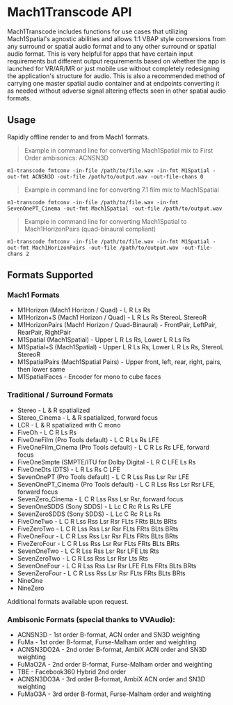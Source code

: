 # Mach1Transcode API

Mach1Transcode includes functions for use cases that utilizing Mach1Spatial's agnostic abilities and allows 1:1 VBAP style conversions from any surround or spatial audio format and to any other surround or spatial audio format. This is very helpful for apps that have certain input requirements but different output requirements based on whether the app is launched for VR/AR/MR or just mobile use without completely redesigning the application's structure for audio. This is also a recommended method of carrying one master spatial audio container and at endpoints converting it as needed without adverse signal altering effects seen in other spatial audio formats. 

## Usage
Rapidly offline render to and from Mach1 formats.

> Example in command line for converting Mach1Spatial mix to First Order ambisonics: ACNSN3D

```
m1-transcode fmtconv -in-file /path/to/file.wav -in-fmt M1Spatial -out-fmt ACNSN3D -out-file /path/to/output.wav -out-file-chans 0
```

> Example in command line for converting 7.1 film mix to Mach1Spatial

```
m1-transcode fmtconv -in-file /path/to/file.wav -in-fmt SevenOnePT_Cinema -out-fmt Mach1Spatial -out-file /path/to/output.wav
```

> Example in command line for converting Mach1Spatial to Mach1HorizonPairs (quad-binaural compliant)

```
m1-transcode fmtconv -in-file /path/to/file.wav -in-fmt M1Spatial -out-fmt Mach1HorizonPairs -out-file /path/to/output.wav -out-file-chans 2
```

## Formats Supported

### Mach1 Formats

 - M1Horizon (Mach1 Horizon / Quad) - L R Ls Rs
 - M1Horizon+S (Mach1 Horizon / Quad) - L R Ls Rs StereoL StereoR
 - M1HorizonPairs (Mach1 Horizon / Quad-Binaural) - FrontPair, LeftPair, RearPair, RightPair
 - M1Spatial (Mach1Spatial) - Upper L R Ls Rs, Lower L R Ls Rs
 - M1Spatial+S (Mach1Spatial) - Upper L R Ls Rs, Lower L R Ls Rs, StereoL StereoR
 - M1SpatialPairs (Mach1Spatial Pairs) - Upper front, left, rear, right, pairs, then lower same
 - M1SpatialFaces - Encoder for mono to cube faces

### Traditional / Surround Formats

 - Stereo - L & R spatialized
 - Stereo_Cinema - L & R spatialized, forward focus
 - LCR - L & R spatialized with C mono
 - FiveOh - L C R Ls Rs
 - FiveOneFilm (Pro Tools default) - L C R Ls Rs LFE
 - FiveOneFilm_Cinema (Pro Tools default) - L C R Ls Rs LFE, forward focus
 - FiveOneSmpte (SMPTE/ITU for Dolby Digital - L R C LFE Ls Rs
 - FiveOneDts (DTS) - L R Ls Rs C LFE
 - SevenOnePT (Pro Tools default) - L C R Lss Rss Lsr Rsr LFE
 - SevenOnePT_Cinema (Pro Tools default) - L C R Lss Rss Lsr Rsr LFE, forward focus
 - SevenZero_Cinema - L C R Lss Rss Lsr Rsr, forward focus
 - SevenOneSDDS (Sony SDDS) - L Lc C Rc R Ls Rs LFE
 - SevenZeroSDDS (Sony SDDS) - L Lc C Rc R Ls Rs
 - FiveOneTwo - L C R Lss Rss Lsr Rsr FLts FRts BLts BRts
 - FiveZeroTwo - L C R Lss Rss Lsr Rsr FLts FRts BLts BRts
 - FiveOneFour - L C R Lss Rss Lsr Rsr FLts FRts BLts BRts
 - FiveZeroFour - L C R Lss Rss Lsr Rsr FLts FRts BLts BRts
 - SevenOneTwo - L C R Lss Rss Lsr Rsr LFE Lts Rts
 - SevenZeroTwo - L C R Lss Rss Lsr Rsr Lts Rts
 - SevenOneFour - L C R Lss Rss Lsr Rsr LFE FLts FRts BLts BRts
 - SevenZeroFour - L C R Lss Rss Lsr Rsr FLts FRts BLts BRts
 - NineOne 
 - NineZero

 <aside class="notice">Additional formats available upon request.</aside>

### Ambisonic Formats (special thanks to VVAudio):

 - ACNSN3D - 1st order B-format, ACN order and SN3D weighting
 - FuMa - 1st order B-format, Furse-Malham order and weighting
 - ACNSN3DO2A - 2nd order B-format, AmbiX ACN order and SN3D weighting
 - FuMaO2A - 2nd order B-format, Furse-Malham order and weighting
 - TBE - Facebook360 Hybrid 2nd order
 - ACNSN3DO3A - 3rd order B-format, AmbiX ACN order and SN3D weighting
 - FuMaO3A - 3rd order B-format, Furse-Malham order and weighting
